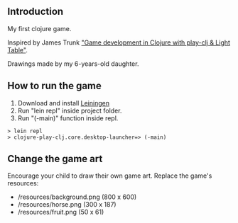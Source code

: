 ## Introduction
My first clojure game.

Inspired by James Trunk ["Game development in Clojure with play-clj & Light Table"](https://www.youtube.com/watch?v=9ilUe7Re-RA).

Drawings made by my 6-years-old daughter.

## How to run the game
1) Download and install [Leiningen](http://leiningen.org/)
2) Run "lein repl" inside project folder.
3) Run "(-main)" function inside repl.
```
> lein repl
> clojure-play-clj.core.desktop-launcher=> (-main)
```

## Change the game art
Encourage your child to draw their own game art. Replace the game's resources:
* /resources/background.png (800 x 600)
* /resources/horse.png (300 x 187)
* /resources/fruit.png (50 x 61)
